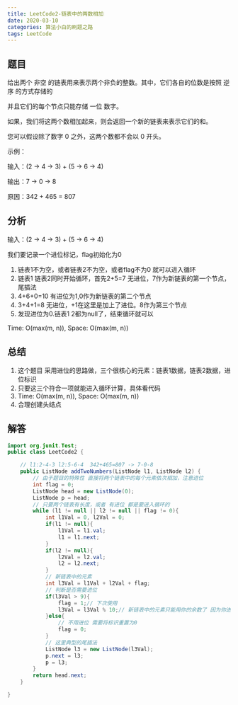 ```yaml
---
title: LeetCode2-链表中的两数相加
date: 2020-03-10
categories: 算法小白的刷题之路
tags: LeetCode
---
```


## 题目
给出两个 非空 的链表用来表示两个非负的整数。其中，它们各自的位数是按照 逆序 的方式存储的

并且它们的每个节点只能存储 一位 数字。

如果，我们将这两个数相加起来，则会返回一个新的链表来表示它们的和。

您可以假设除了数字 0 之外，这两个数都不会以 0 开头。

示例：

输入：(2 -> 4 -> 3) + (5 -> 6 -> 4)

输出：7 -> 0 -> 8

原因：342 + 465 = 807


## 分析

输入：(2 -> 4 -> 3) + (5 -> 6 -> 4)

我们要记录一个进位标记，flag初始化为0

1. 链表1不为空，或者链表2不为空，或者flag不为0 就可以进入循环
2. 链表1 链表2同时开始循环，首先2+5=7 无进位，7作为新链表的第一个节点，尾插法
3. 4+6+0=10 有进位为1,0作为新链表的第二个节点
4. 3+4+1=8 无进位，+1在这里是加上了进位。8作为第三个节点
5. 发现进位为0.链表1 2都为null了，结束循环就可以

Time: O(max(m, n)), Space: O(max(m, n))

## 总结
1. 这个题目 采用进位的思路做，三个很核心的元素：链表1数据，链表2数据，进位标识
2. 只要这三个符合一项就能进入循环计算，具体看代码
3. Time: O(max(m, n)), Space: O(max(m, n))
4. 合理创建头结点

## 解答

````java
import org.junit.Test;
public class LeetCode2 {

	// l1:2-4-3 l2:5-6-4  342+465=807 -> 7-0-8
	public ListNode addTwoNumbers(ListNode l1, ListNode l2) {
		// 由于题目的特殊性 直接将两个链表中的每个元素依次相加，注意进位
		int flag = 0;
		ListNode head = new ListNode(0);
		ListNode p = head;
		// 只要两个链表有长度，或者 有进位 都是要进入循环的
		while (l1 != null || l2 != null || flag != 0){
			int l1Val = 0, l2Val = 0;
			if(l1 != null){
				l1Val = l1.val;
				l1 = l1.next;
			}
			if(l2 != null){
				l2Val = l2.val;
				l2 = l2.next;
			}
			// 新链表中的元素
			int l3Val = l1Val + l2Val + flag;
			// 判断是否需要进位
			if(l3Val > 9){
				flag = 1;// 下次使用
				l3Val = l3Val % 10;// 新链表中的元素只能用你的余数了 因为你进位了
			}else{
				// 不用进位 需要将标识重置为0
				flag = 0;
			}
			// 这里典型的尾插法
			ListNode l3 = new ListNode(l3Val);
			p.next = l3;
			p = l3;
		}
		return head.next;
	}

}




````










